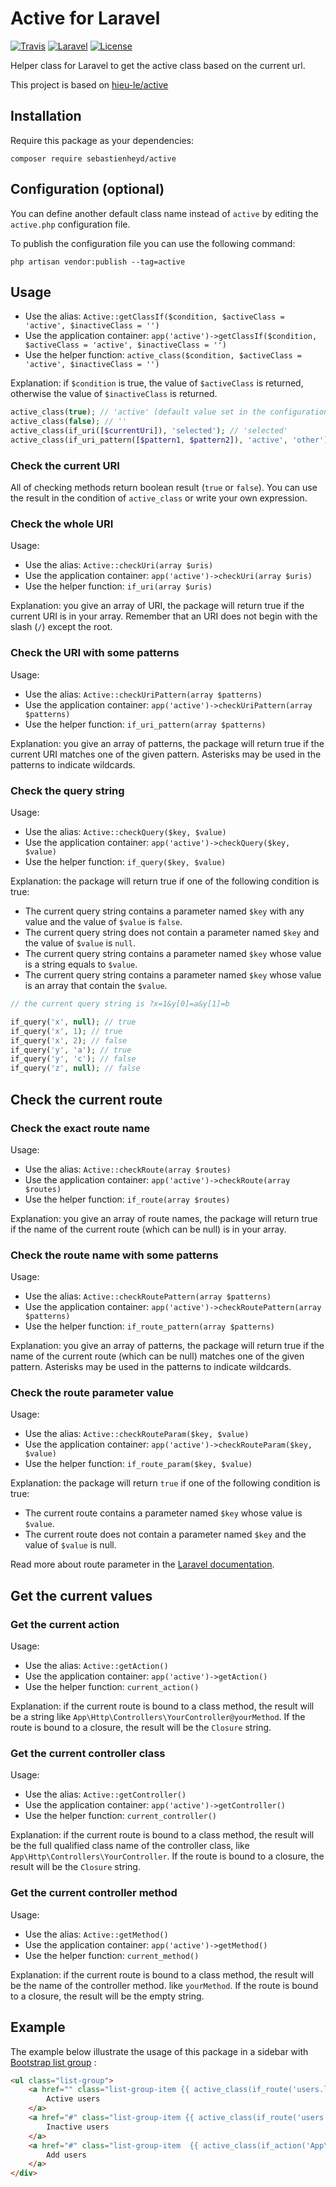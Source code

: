 Active for Laravel
======

[![Travis](https://app.travis-ci.com/sebastienheyd/active.svg?branch=master)](https://app.travis-ci.com/github/sebastienheyd/active)
[![Laravel](https://img.shields.io/badge/Laravel-6.x%20→%2010.x-green?logo=Laravel&style=flat-square)](https://laravel.com/)
[![License](https://poser.pugx.org/hieu-le/active/license.svg)](LICENSE)

Helper class for Laravel to get the active class based on the current url.

This project is based on [hieu-le/active](https://github.com/letrunghieu/active)

## Installation

Require this package as your dependencies:

```
composer require sebastienheyd/active
```

## Configuration (optional)

You can define another default class name instead of `active` by editing the `active.php` configuration file.

To publish the configuration file you can use the following command:

```
php artisan vendor:publish --tag=active
```

## Usage

* Use the alias: `Active::getClassIf($condition, $activeClass = 'active', $inactiveClass = '')`
* Use the application container: `app('active')->getClassIf($condition, $activeClass = 'active', $inactiveClass = '')`
* Use the helper function: `active_class($condition, $activeClass = 'active', $inactiveClass = '')`

Explanation: if `$condition` is true, the value of `$activeClass` is returned, otherwise the value of `$inactiveClass` is returned.

```php
active_class(true); // 'active' (default value set in the configuration file)
active_class(false); // ''
active_class(if_uri([$currentUri]), 'selected'); // 'selected'
active_class(if_uri_pattern([$pattern1, $pattern2]), 'active', 'other'); // 'other'
```

### Check the current URI

All of checking methods return boolean result (`true` or `false`). You can use the result in the condition of `active_class` or write your own expression.

### Check the whole URI

Usage:

* Use the alias: `Active::checkUri(array $uris)`
* Use the application container: `app('active')->checkUri(array $uris)`
* Use the helper function: `if_uri(array $uris)`

Explanation: you give an array of URI, the package will return true if the current URI is in your array. Remember that an URI does not begin with the slash (`/`) except the root.

### Check the URI with some patterns

Usage:

* Use the alias: `Active::checkUriPattern(array $patterns)`
* Use the application container: `app('active')->checkUriPattern(array $patterns)`
* Use the helper function: `if_uri_pattern(array $patterns)`

Explanation: you give an array of patterns, the package will return true if the current URI matches one of the given pattern. Asterisks may be used in the patterns to indicate wildcards.

### Check the query string

Usage:

* Use the alias: `Active::checkQuery($key, $value)`
* Use the application container: `app('active')->checkQuery($key, $value)`
* Use the helper function: `if_query($key, $value)`

Explanation: the package will return true if one of the following condition is true:

* The current query string contains a parameter named `$key` with any value and the value of `$value` is `false`.
* The current query string does not contain a parameter named `$key` and the value of `$value` is `null`.
* The current query string contains a parameter named `$key` whose value is a string equals to `$value`.
* The current query string contains a parameter named `$key` whose value is an array that contain the `$value`.

```php
// the current query string is ?x=1&y[0]=a&y[1]=b

if_query('x', null); // true
if_query('x', 1); // true
if_query('x', 2); // false
if_query('y', 'a'); // true
if_query('y', 'c'); // false
if_query('z', null); // false
```

## Check the current route

### Check the exact route name

Usage:

* Use the alias: `Active::checkRoute(array $routes)`
* Use the application container: `app('active')->checkRoute(array $routes)`
* Use the helper function: `if_route(array $routes)`

Explanation: you give an array of route names, the package will return true if the name of the current route (which can be null) is in your array.

### Check the route name with some patterns

Usage:

* Use the alias: `Active::checkRoutePattern(array $patterns)`
* Use the application container: `app('active')->checkRoutePattern(array $patterns)`
* Use the helper function: `if_route_pattern(array $patterns)`

Explanation: you give an array of patterns, the package will return true if the name of the current route (which can be null) matches one of the given pattern. Asterisks may be used in the patterns to indicate wildcards.

### Check the route parameter value

Usage:

* Use the alias: `Active::checkRouteParam($key, $value)`
* Use the application container: `app('active')->checkRouteParam($key, $value)`
* Use the helper function: `if_route_param($key, $value)`

Explanation: the package will return `true` if one of the following condition is true:

* The current route contains a parameter named `$key` whose value is `$value`.
* The current route does not contain a parameter named `$key` and the value of `$value` is null.

Read more about route parameter in the [Laravel documentation](https://laravel.com/docs/routing#route-parameters).

## Get the current values

### Get the current action

Usage:

* Use the alias: `Active::getAction()`
* Use the application container: `app('active')->getAction()`
* Use the helper function: `current_action()`

Explanation: if the current route is bound to a class method, the result will be a string like `App\Http\Controllers\YourController@yourMethod`. If the route is bound to a closure, the result will be the `Closure` string.

### Get the current controller class

Usage:

* Use the alias: `Active::getController()`
* Use the application container: `app('active')->getController()`
* Use the helper function: `current_controller()`

Explanation: if the current route is bound to a class method, the result will be the full qualified class name of the controller class, like `App\Http\Controllers\YourController`. If the route is bound to a closure, the result will be the `Closure` string.

### Get the current controller method

Usage:

* Use the alias: `Active::getMethod()`
* Use the application container: `app('active')->getMethod()`
* Use the helper function: `current_method()`

Explanation: if the current route is bound to a class method, the result will be the name of the controller method. like `yourMethod`. If the route is bound to a closure, the result will be the empty string.

## Example

The example below illustrate the usage of this package in a sidebar with [Bootstrap list group](https://getbootstrap.com/docs/5.3/components/list-group/) :

```html
<ul class="list-group">
    <a href="" class="list-group-item {{ active_class(if_route('users.list') && if_query('active', 1)) }}">
        Active users
    </a>
    <a href="#" class="list-group-item {{ active_class(if_route('users.list') && if_query('active', 0)) }}">
        Inactive users
    </a>
    <a href="#" class="list-group-item  {{ active_class(if_action('App\Http\Controllers\UserController@getNewUser')) }}">
        Add users
    </a>
</div>
```